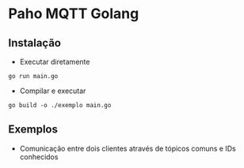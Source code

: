# Paho MQTT Golang
## Instalação
* Executar diretamente
```
go run main.go
```
* Compilar e executar
```
go build -o ./exemplo main.go
```
## Exemplos
* Comunicação entre dois clientes através de tópicos comuns e IDs conhecidos